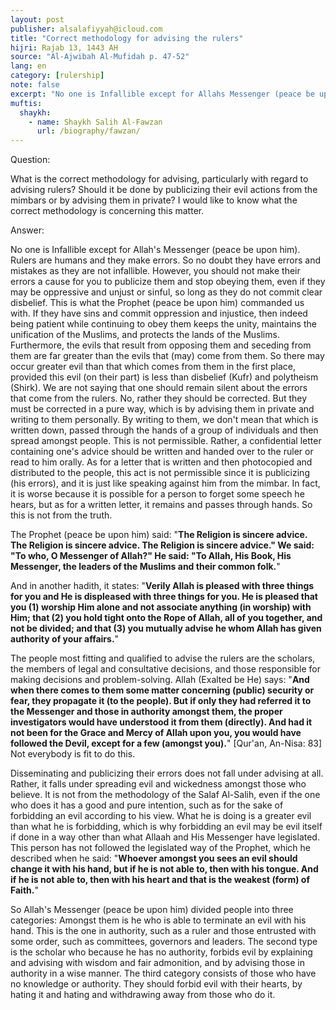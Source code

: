 ```yaml
---
layout: post
publisher: alsalafiyyah@icloud.com
title: "Correct methodology for advising the rulers"
hijri: Rajab 13, 1443 AH
source: "Al-Ajwibah Al-Mufidah p. 47-52"
lang: en
category: [rulership]
note: false
excerpt: "No one is Infallible except for Allahs Messenger (peace be upon him). Rulers are humans and they make errors. So no doubt they have errors and mistakes as they are not infallible. However, you should not make their errors a cause for you to publicize them and stop obeying them, even if they may be oppressive and unjust or sinful, so long as they do not commit clear disbelief."
muftis:
  shaykh: 
    - name: Shaykh Salih Al-Fawzan
      url: /biography/fawzan/
--- 
```


Question: 

What is the correct methodology for advising, particularly with regard to advising rulers? Should it be done by publicizing their evil actions from the mimbars or by advising them in private? I would like to know what the correct methodology is concerning this matter. 

Answer: 

No one is Infallible except for Allah's Messenger (peace be upon him). Rulers are humans and they make errors. So no doubt they have errors and mistakes as they are not infallible. However, you should not make their errors a cause for you to publicize them and stop obeying them, even if they may be oppressive and unjust or sinful, so long as they do not commit clear disbelief. This is what the Prophet (peace be upon him) commanded us with. If they have sins and commit oppression and injustice, then indeed being patient while continuing to obey them keeps the unity, maintains the unification of the Muslims, and protects the lands of the Muslims. Furthermore, the evils that result from opposing them and seceding from them are far greater than the evils that (may) come from them. So there may occur greater evil than that which comes from them in the first place, provided this evil (on their part) is less than disbelief (Kufr) and polytheism (Shirk). We are not saying that one should remain silent about the errors that come from the rulers. No, rather they should be corrected. But they must be corrected in a pure way, which is by advising them in private and writing to them personally. By writing to them, we don't mean that which is written down, passed through the hands of a group of individuals and then spread amongst people. This is not permissible. Rather, a confidential letter containing one's advice should be written and handed over to the ruler or read to him orally. As for a letter that is written and then photocopied and distributed to the people, this act is not permissible since it is publicizing (his errors), and it is just like speaking against him from the mimbar. In fact, it is worse because it is possible for a person to forget some speech he hears, but as for a written letter, it remains and passes through hands. So this is not from the truth. 

The Prophet (peace be upon him) said: "**The Religion is sincere advice. The Religion is sincere advice. The Religion is sincere advice." We said: "To who, O Messenger of Allah?" He said: "To Allah, His Book, His Messenger, the leaders of the Muslims and their common folk.**" 

And in another hadith, it states: "**Verily Allah is pleased with three things for you and He is displeased with three things for you. He is pleased that you (1) worship Him alone and not associate anything (in worship) with Him; that (2) you hold tight onto the Rope of Allah, all of you together, and not be divided; and that (3) you mutually advise he whom Allah has given authority of your affairs.**" 

The people most fitting and qualified to advise the rulers are the scholars, the members of legal and consultative decisions, and those responsible for making decisions and problem-solving. Allah (Exalted be He) says: "**And when there comes to them some matter concerning (public) security or fear, they propagate it (to the people). But if only they had referred it to the Messenger and those in authority amongst them, the proper investigators would have understood it from them (directly). And had it not been for the Grace and Mercy of Allah upon you, you would have followed the Devil, except for a few (amongst you).**" [Qur'an, An-Nisa: 83] Not everybody is fit to do this. 

Disseminating and publicizing their errors does not fall under advising at all. Rather, it falls under spreading evil and wickedness amongst those who believe. It is not from the methodology of the Salaf Al-Salih, even if the one who does it has a good and pure intention, such as for the sake of forbidding an evil according to his view. What he is doing is a greater evil than what he is forbidding, which is why forbidding an evil may be evil itself if done in a way other than what Allaah and His Messenger have legislated. This person has not followed the legislated way of the Prophet, which he described when he said: "**Whoever amongst you sees an evil should change it with his hand, but if he is not able to, then with his tongue. And if he is not able to, then with his heart and that is the weakest (form) of Faith.**" 

So Allah's Messenger (peace be upon him) divided people into three categories: Amongst them is he who is able to terminate an evil with his hand. This is the one in authority, such as a ruler and those entrusted with some order, such as committees, governors and leaders. The second type is the scholar who because he has no authority, forbids evil by explaining and advising with wisdom and fair admonition, and by advising those in authority in a wise manner. The third category consists of those who have no knowledge or authority. They should forbid evil with their hearts, by hating it and hating and withdrawing away from those who do it.
